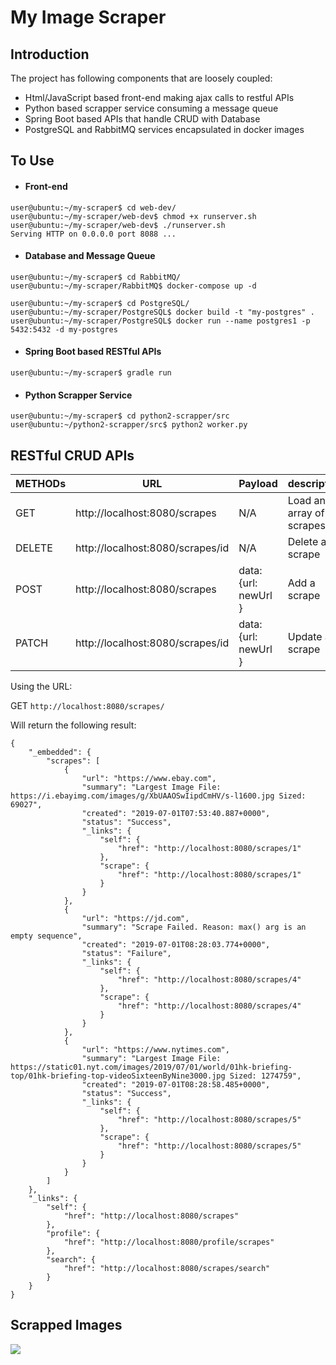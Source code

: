# My Image Scraper

## Introduction

The project has following components that are loosely coupled:

*  Html/JavaScript based front-end making ajax calls to restful APIs
* Python based scrapper service consuming a message queue
* Spring Boot based APIs that handle CRUD with Database
* PostgreSQL and RabbitMQ services encapsulated in docker images

## To Use

- #### Front-end

```
user@ubuntu:~/my-scraper$ cd web-dev/
user@ubuntu:~/my-scraper/web-dev$ chmod +x runserver.sh
user@ubuntu:~/my-scraper/web-dev$ ./runserver.sh 
Serving HTTP on 0.0.0.0 port 8088 ...
```

- #### Database and Message Queue

```
user@ubuntu:~/my-scraper$ cd RabbitMQ/
user@ubuntu:~/my-scraper/RabbitMQ$ docker-compose up -d
```

```
user@ubuntu:~/my-scraper$ cd PostgreSQL/
user@ubuntu:~/my-scraper/PostgreSQL$ docker build -t "my-postgres" .
user@ubuntu:~/my-scraper/PostgreSQL$ docker run --name postgres1 -p 5432:5432 -d my-postgres
```

- #### Spring Boot based RESTful APIs

```
user@ubuntu:~/my-scraper$ gradle run
```

- #### Python Scrapper Service

```
user@ubuntu:~/my-scraper$ cd python2-scrapper/src
user@ubuntu:~/python2-scrapper/src$ python2 worker.py
```

## RESTful CRUD APIs

| METHODs | URL                              | Payload              | description              |
| ------- | -------------------------------- | -------------------- | ------------------------ |
| GET     | http://localhost:8080/scrapes    | N/A                  | Load an array of scrapes |
| DELETE  | http://localhost:8080/scrapes/id | N/A                  | Delete a scrape          |
| POST    | http://localhost:8080/scrapes    | data: {url: newUrl } | Add a scrape             |
| PATCH   | http://localhost:8080/scrapes/id | data: {url: newUrl } | Update a scrape          |

Using the URL:

GET `http://localhost:8080/scrapes/`

Will return the following result:

```
{
    "_embedded": {
        "scrapes": [
            {
                "url": "https://www.ebay.com",
                "summary": "Largest Image File: https://i.ebayimg.com/images/g/XbUAAOSwIipdCmHV/s-l1600.jpg Sized: 69027",
                "created": "2019-07-01T07:53:40.887+0000",
                "status": "Success",
                "_links": {
                    "self": {
                        "href": "http://localhost:8080/scrapes/1"
                    },
                    "scrape": {
                        "href": "http://localhost:8080/scrapes/1"
                    }
                }
            },
            {
                "url": "https://jd.com",
                "summary": "Scrape Failed. Reason: max() arg is an empty sequence",
                "created": "2019-07-01T08:28:03.774+0000",
                "status": "Failure",
                "_links": {
                    "self": {
                        "href": "http://localhost:8080/scrapes/4"
                    },
                    "scrape": {
                        "href": "http://localhost:8080/scrapes/4"
                    }
                }
            },
            {
                "url": "https://www.nytimes.com",
                "summary": "Largest Image File: https://static01.nyt.com/images/2019/07/01/world/01hk-briefing-top/01hk-briefing-top-videoSixteenByNine3000.jpg Sized: 1274759",
                "created": "2019-07-01T08:28:58.485+0000",
                "status": "Success",
                "_links": {
                    "self": {
                        "href": "http://localhost:8080/scrapes/5"
                    },
                    "scrape": {
                        "href": "http://localhost:8080/scrapes/5"
                    }
                }
            }
        ]
    },
    "_links": {
        "self": {
            "href": "http://localhost:8080/scrapes"
        },
        "profile": {
            "href": "http://localhost:8080/profile/scrapes"
        },
        "search": {
            "href": "http://localhost:8080/scrapes/search"
        }
    }
}
```

## Scrapped Images

![](https://harolz.com/assets/img/scrapped.png)